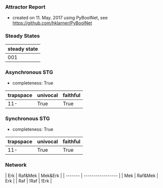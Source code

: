 

### Attractor Report
 * created on 11. May. 2017 using PyBoolNet, see https://github.com/hklarner/PyBoolNet

### Steady States
| steady state |
| ------------ | 
| 001          |

### Asynchronous STG
 * completeness: True

| trapspace      | univocal  | faithful  |
| -------------- | --------- | --------- |
| 11-            | True      | True      |

### Synchronous STG
 * completeness: True

| trapspace      | univocal  | faithful  |
| -------------- | --------- | --------- |
| 11-            | True      | True      |

### Network
| Erk     | Raf&Mek | Mek&Erk |
| ------- | ----------------- |
| Mek     | Raf&Mek | Erk     |
| Raf     | !Raf | !Erk       |

